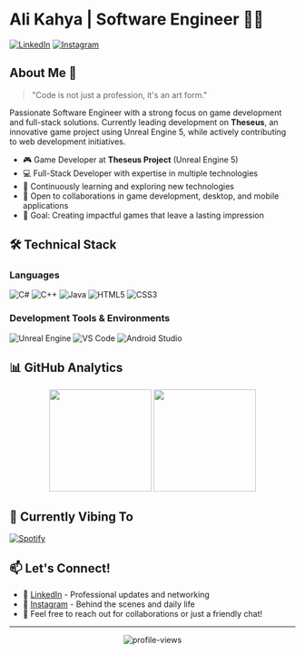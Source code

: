 # Ali Kahya | Software Engineer 👨‍💻

[![LinkedIn](https://img.shields.io/badge/LinkedIn-Connect-0077B5?style=for-the-badge&logo=linkedin)](https://www.linkedin.com/)
[![Instagram](https://img.shields.io/badge/Instagram-Follow-E4405F?style=for-the-badge&logo=instagram)](https://www.instagram.com/)

## About Me 🚀

> "Code is not just a profession, it's an art form." 

Passionate Software Engineer with a strong focus on game development and full-stack solutions. Currently leading development on **Theseus**, an innovative game project using Unreal Engine 5, while actively contributing to web development initiatives.

- 🎮 Game Developer at **Theseus Project** (Unreal Engine 5)
- 💻 Full-Stack Developer with expertise in multiple technologies
- 🌱 Continuously learning and exploring new technologies
- 🤝 Open to collaborations in game development, desktop, and mobile applications
- 🎯 Goal: Creating impactful games that leave a lasting impression

## 🛠️ Technical Stack

### Languages
![C#](https://img.shields.io/badge/C%23-%23239120.svg?style=for-the-badge&logo=c-sharp&logoColor=white)
![C++](https://img.shields.io/badge/C++-%2300599C.svg?style=for-the-badge&logo=c%2B%2B&logoColor=white)
![Java](https://img.shields.io/badge/Java-%23ED8B00.svg?style=for-the-badge&logo=java&logoColor=white)
![HTML5](https://img.shields.io/badge/HTML5-%23E34F26.svg?style=for-the-badge&logo=html5&logoColor=white)
![CSS3](https://img.shields.io/badge/CSS3-%231572B6.svg?style=for-the-badge&logo=css3&logoColor=white)

### Development Tools & Environments
![Unreal Engine](https://img.shields.io/badge/Unreal%20Engine-%23313131.svg?style=for-the-badge&logo=unreal-engine&logoColor=white)
![VS Code](https://img.shields.io/badge/VS%20Code-%23007ACC.svg?style=for-the-badge&logo=visual-studio-code&logoColor=white)
![Android Studio](https://img.shields.io/badge/Android%20Studio-%233DDC84.svg?style=for-the-badge&logo=android-studio&logoColor=white)

## 📊 GitHub Analytics

<p align="center">
  <img height="180em" src="https://github-readme-stats.vercel.app/api?username=AliKahya27&show_icons=true&theme=tokyonight&include_all_commits=true&count_private=true"/>
  <img height="180em" src="https://github-readme-stats.vercel.app/api/top-langs/?username=AliKahya27&layout=compact&langs_count=8&theme=tokyonight"/>
</p>

## 🎵 Currently Vibing To
[![Spotify](https://img.shields.io/badge/Mr.%20Rager%20-%20Kid%20Cudi-1DB954?style=for-the-badge&logo=spotify&logoColor=white)](https://open.spotify.com/track/5H0YoDsPDi9fObFmJK4MLH)

## 📫 Let's Connect!

- 💼 [LinkedIn](https://www.linkedin.com/) - Professional updates and networking
- 📸 [Instagram](https://www.instagram.com/) - Behind the scenes and daily life
- 💬 Feel free to reach out for collaborations or just a friendly chat!

---
<p align="center">
  <img src="https://komarev.com/ghpvc/?username=AliKahya27&label=Profile%20views&color=0e75b6&style=flat" alt="profile-views" />
</p>





